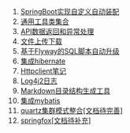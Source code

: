 1. [SpringBoot实现自定义自动装配](https://github.com/xbcxs/spring-boot-note/blob/master/spring-boot-note-autoconfiguration)
2. [通用工具类集合](https://github.com/xbcxs/spring-boot-note/blob/master/spring-boot-note-common)
3. [API数据返回和异常处理](https://github.com/xbcxs/spring-boot-note/blob/master/spring-boot-note-exception)
4. [文件上传下载](https://github.com/xbcxs/spring-boot-note/blob/master/spring-boot-note-fileupload)
5. [基于Flyway的SQL脚本自动升级](https://github.com/xbcxs/spring-boot-note/blob/master/spring-boot-note-flyway)
6. [集成hibernate](https://github.com/xbcxs/spring-boot-note/blob/master/spring-boot-note-hibernate)
7. [Httpclient笔记](https://github.com/xbcxs/spring-boot-note/blob/master/spring-boot-note-httpclient)
8. [Log4j2日志](https://github.com/xbcxs/spring-boot-note/blob/master/spring-boot-note-log)
9. [Markdown目录结构生成工具](https://github.com/xbcxs/spring-boot-note/blob/master/spring-boot-note-markdown)
10. [集成mybatis](https://github.com/xbcxs/spring-boot-note/blob/master/spring-boot-note-mybatis)
11. [quartz集群模式整合[文档待完善]](https://github.com/xbcxs/spring-boot-note/blob/master/spring-boot-note-quartz)
12. [springfox[文档待补充]](https://github.com/xbcxs/spring-boot-note/blob/master/spring-boot-note-springfox)
